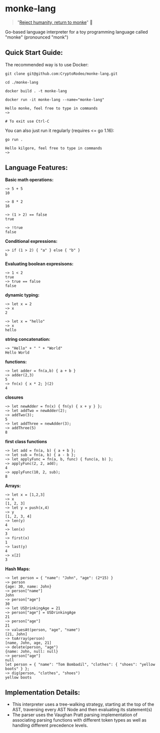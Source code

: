 # monke-lang
> "[Reject humanity, return to monke](https://knowyourmeme.com/memes/return-to-monke)" 🐒

Go-based language interpreter for a toy programming language called "monke" (pronounced "monk")
## Quick Start Guide:

The recommended way is to use Docker:
```
git clone git@github.com:CryptoRodeo/monke-lang.git

cd ./monke-lang

docker build . -t monke-lang

docker run -it monke-lang --name="monke-lang"

Hello monke, feel free to type in commands
~> 

# To exit use Ctrl-C
```

You can also just run it regularly (requires <= go 1.16):
```
go run .

Hello kilgore, feel free to type in commands
~> 
```

## Language Features:

**Basic math operations:**
```
~> 5 + 5
10

~> 8 * 2
16

~> (1 > 2) == false
true

~> !true
false

```

**Conditional expressions:**
```
~> if (1 > 2) { "a" } else { "b" }
b
```

**Evaluating boolean expresisons:**
```
~> 1 < 2
true
~> true == false
false
```

**dynamic typing:**
```
~> let x = 2
~> x
2

~> let x = "hello"
~> x
hello
```

**string concatenation:**
```
~> "Hello" + " " + "World"
Hello World
```

**functions:**
```
~> let adder = fn(a,b) { a + b }
~> adder(2,3)
5
~> fn(x) { x * 2; }(2)
4
```

**closures**
```
~> let newAdder = fn(x) { fn(y) { x + y } };
~> let addTwo = newAdder(2);
~> addTwo(3);
5
~> let addThree = newAdder(3);
~> addThree(5)
8
```

**first class functions**
```
~> let add = fn(a, b) { a + b };
~> let sub = fn(a, b) { a - b };
~> let applyFunc = fn(a, b, func) { func(a, b) };
~> applyFunc(2, 2, add);
4
~> applyFunc(10, 2, sub);
8
```

**Arrays:**
```
~> let x = [1,2,3]
~> x
[1, 2, 3]
~> let y = push(x,4)
~> y
[1, 2, 3, 4]
~> len(y)
4
~> len(x)
3
~> first(x)
1
~> last(y)
4
~> x[2]
3
```

**Hash Maps:**
```
~> let person = { "name": "John", "age": (2*15) }
~> person
{age: 30, name: John}
~> person["name"]
John
~> person["age"]
30
~> let USDrinkingAge = 21
~> person["age"] = USDrinkingAge
21
~> person["age"]
21
~> valuesAt(person, "age", "name")
[21, John]
~> toArray(person)
[name, John, age, 21]
~> delete(person, "age")
{name: John, null: null}
~> person["age"]
null
let person = { "name": "Tom Bombadil", "clothes": { "shoes": "yellow boots" } };
~> dig(person, "clothes", "shoes")
yellow boots

```
## Implementation Details:
- This interpreter uses a tree-walking strategy, starting at the top of the AST, traversing every AST Node and then evaluating its statement(s)
- The parser uses the Vaughan Pratt parsing implementation of associating parsing functions with different token types as well as handling different precedence levels.

